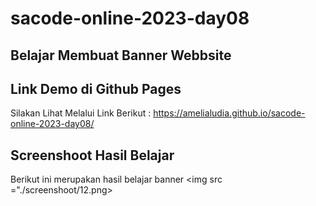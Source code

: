 # sacode-online-2023-day08

## Belajar Membuat Banner Webbsite

## Link Demo di Github Pages
Silakan Lihat Melalui Link Berikut : 
https://amelialudia.github.io/sacode-online-2023-day08/

## Screenshoot Hasil Belajar

Berikut ini merupakan hasil belajar banner
<img src ="./screenshoot/12.png>


